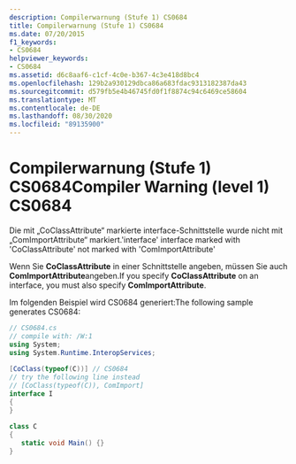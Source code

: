 ```yaml
---
description: Compilerwarnung (Stufe 1) CS0684
title: Compilerwarnung (Stufe 1) CS0684
ms.date: 07/20/2015
f1_keywords:
- CS0684
helpviewer_keywords:
- CS0684
ms.assetid: d6c8aaf6-c1cf-4c0e-b367-4c3e418d8bc4
ms.openlocfilehash: 129b2a930129dbca86a683fdac9313182387da43
ms.sourcegitcommit: d579fb5e4b46745fd0f1f8874c94c6469ce58604
ms.translationtype: MT
ms.contentlocale: de-DE
ms.lasthandoff: 08/30/2020
ms.locfileid: "89135900"
---
```

# <a name="compiler-warning-level-1-cs0684"></a><span data-ttu-id="6e08b-103">Compilerwarnung (Stufe 1) CS0684</span><span class="sxs-lookup"><span data-stu-id="6e08b-103">Compiler Warning (level 1) CS0684</span></span>
<span data-ttu-id="6e08b-104">Die mit „CoClassAttribute“ markierte interface-Schnittstelle wurde nicht mit „ComImportAttribute“ markiert.</span><span class="sxs-lookup"><span data-stu-id="6e08b-104">'interface' interface marked with 'CoClassAttribute' not marked with 'ComImportAttribute'</span></span>  
  
 <span data-ttu-id="6e08b-105">Wenn Sie **CoClassAttribute** in einer Schnittstelle angeben, müssen Sie auch **ComImportAttribute**angeben.</span><span class="sxs-lookup"><span data-stu-id="6e08b-105">If you specify **CoClassAttribute** on an interface, you must also specify **ComImportAttribute**.</span></span>  
  
 <span data-ttu-id="6e08b-106">Im folgenden Beispiel wird CS0684 generiert:</span><span class="sxs-lookup"><span data-stu-id="6e08b-106">The following sample generates CS0684:</span></span>  
  
```csharp  
// CS0684.cs  
// compile with: /W:1  
using System;  
using System.Runtime.InteropServices;  
  
[CoClass(typeof(C))] // CS0684  
// try the following line instead  
// [CoClass(typeof(C)), ComImport]  
interface I  
{  
}  
  
class C  
{  
   static void Main() {}  
}  
```

